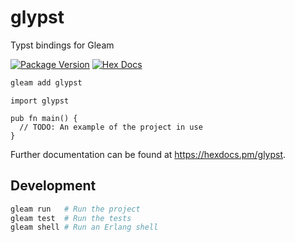 # glypst

Typst bindings for Gleam

[![Package Version](https://img.shields.io/hexpm/v/glypst)](https://hex.pm/packages/glypst)
[![Hex Docs](https://img.shields.io/badge/hex-docs-ffaff3)](https://hexdocs.pm/glypst/)

```sh
gleam add glypst
```
```gleam
import glypst

pub fn main() {
  // TODO: An example of the project in use
}
```

Further documentation can be found at <https://hexdocs.pm/glypst>.

## Development

```sh
gleam run   # Run the project
gleam test  # Run the tests
gleam shell # Run an Erlang shell
```
